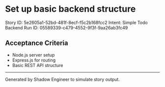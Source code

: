 # Set up basic backend structure

Story ID: 5e2605a1-52bd-481f-8ecf-f5c2b168fcc2
Intent: Simple Todo Backend
Run ID: 05589339-c479-4552-9f3f-9aa26ab3fc49

## Acceptance Criteria
- Node.js server setup
- Express.js for routing
- Basic REST API structure

---
Generated by Shadow Engineer to simulate story output.
